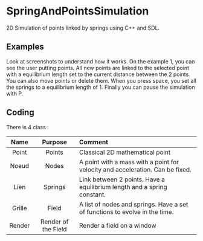# SpringAndPointsSimulation
2D Simulation of points linked by springs using C++ and SDL.

## Examples
Look at screenshots to understand how it works.
On the example 1, you can see the user putting points.
All new points are linked to the selected point with a equilibrium length set to the current distance between the 2 points.
You can also move points or delete them.
When you press space, you set all the springs to a equilibrium length of 1.
Finally you can pause the simulation with P.

## Coding
There is 4 class :

Name | Purpose | Comment
:--: | :--: | :--
Point | Points | Classical 2D mathematical point
Noeud | Nodes | A point with a mass with a point for velocity and acceleration. Can be fixed.
Lien | Springs | Link between 2 points. Have a equilibrium length and a spring constant.
Grille | Field | A list of nodes and springs. Have a set of functions to evolve in the time.
Render | Render of the Field | Render a field on a window
